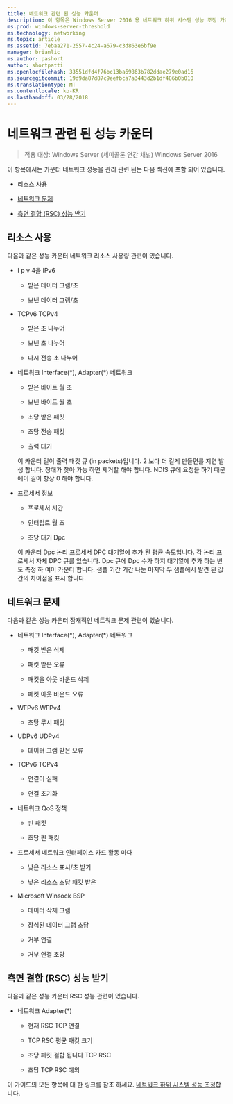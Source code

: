 ```yaml
---
title: 네트워크 관련 된 성능 카운터
description: 이 항목은 Windows Server 2016 용 네트워크 하위 시스템 성능 조정 가이드의 일부입니다.
ms.prod: windows-server-threshold
ms.technology: networking
ms.topic: article
ms.assetid: 7ebaa271-2557-4c24-a679-c3d863e6bf9e
manager: brianlic
ms.author: pashort
author: shortpatti
ms.openlocfilehash: 33551dfd4f76bc13ba69863b782ddae279e0ad16
ms.sourcegitcommit: 19d9da87d87c9eefbca7a3443d2b1df486b0b010
ms.translationtype: MT
ms.contentlocale: ko-KR
ms.lasthandoff: 03/28/2018
---
```

# <a name="network-related-performance-counters"></a>네트워크 관련 된 성능 카운터

>적용 대상: Windows Server (세미콜론 연간 채널) Windows Server 2016

이 항목에서는 카운터 네트워크 성능을 관리 관련 된는 다음 섹션에 포함 되어 있습니다.  
  
-   [리소스 사용](#bkmk_ru)  
  
-   [네트워크 문제](#bkmk_np)  
  
-   [측면 결합 (RSC) 성능 받기](#bkmk_rsc)  
  
##  <a name="bkmk_ru"></a>리소스 사용  

다음과 같은 성능 카운터 네트워크 리소스 사용량 관련이 있습니다.  
  
-   I p v 4을 IPv6  
  
    -   받은 데이터 그램/초  
  
    -   보낸 데이터 그램/초  
  
-   TCPv6 TCPv4  
  
    -   받은 초 나누어  
  
    -   보낸 초 나누어  
  
    -   다시 전송 초 나누어  
  
-   네트워크 Interface(*), Adapter(\*) 네트워크  
  
    -   받은 바이트 월 초  
  
    -   보낸 바이트 월 초  
  
    -   초당 받은 패킷  
  
    -   초당 전송 패킷  
  
    -   출력 대기  
  
     이 카운터 길이 출력 패킷 큐 \(in packets\)입니다. 2 보다 더 길게 만들면를 지연 발생 합니다. 장애가 찾아 가능 하면 제거할 해야 합니다. NDIS 큐에 요청을 하기 때문에이 길이 항상 0 해야 합니다.  
  
-   프로세서 정보  
  
    -   프로세서 시간  
  
    -   인터럽트 월 초  
  
    -   초당 대기 Dpc  
  
     이 카운터 Dpc 논리 프로세서 DPC 대기열에 추가 된 평균 속도입니다. 각 논리 프로세서 자체 DPC 큐를 있습니다. Dpc 큐에 Dpc 수가 하지 대기열에 추가 하는 빈도 측정 하 여이 카운터 합니다. 샘플 기간 기간 나눈 마지막 두 샘플에서 발견 된 값 간의 차이점을 표시 합니다.  
  
##  <a name="bkmk_np"></a>네트워크 문제  

다음과 같은 성능 카운터 잠재적인 네트워크 문제 관련이 있습니다.  
  
-   네트워크 Interface(*), Adapter(\*) 네트워크  
  
    -   패킷 받은 삭제  
  
    -   패킷 받은 오류  
  
    -   패킷을 아웃 바운드 삭제  
  
    -   패킷 아웃 바운드 오류  
  
-   WFPv6 WFPv4  
  
    -   초당 무시 패킷

-   UDPv6 UDPv4

    -   데이터 그램 받은 오류  
  
-   TCPv6 TCPv4  
  
    -   연결이 실패  
  
    -   연결 초기화  
  
-   네트워크 QoS 정책  
  
    -   핀 패킷  
  
    -   초당 핀 패킷  
  
-   프로세서 네트워크 인터페이스 카드 활동 마다  
  
    -   낮은 리소스 표시/초 받기  
  
    -   낮은 리소스 초당 패킷 받은  
  
-   Microsoft Winsock BSP  
  
    -   데이터 삭제 그램  
  
    -   장식된 데이터 그램 초당  
  
    -   거부 연결  
  
    -   거부 연결 초당  
  
##  <a name="bkmk_rsc"></a>측면 결합 (RSC) 성능 받기  

다음과 같은 성능 카운터 RSC 성능 관련이 있습니다.  
  
-   네트워크 Adapter(*)  
  
    -   현재 RSC TCP 연결  
  
    -   TCP RSC 평균 패킷 크기  
  
    -   초당 패킷 결합 됩니다 TCP RSC  
  
    -   초당 TCP RSC 예외

이 가이드의 모든 항목에 대 한 링크를 참조 하세요. [네트워크 하위 시스템 성능 조정](net-sub-performance-top.md)합니다.